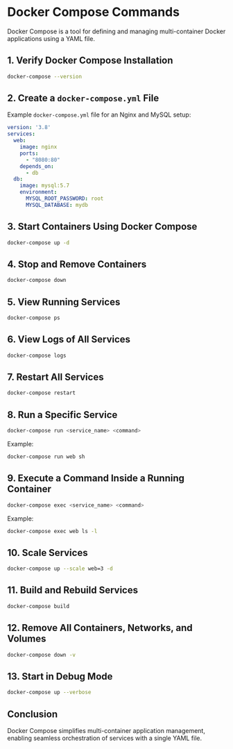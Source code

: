# Docker Compose Commands

Docker Compose is a tool for defining and managing multi-container Docker applications using a YAML file.

## 1. Verify Docker Compose Installation
```sh
docker-compose --version
```

## 2. Create a `docker-compose.yml` File
Example `docker-compose.yml` file for an Nginx and MySQL setup:
```yaml
version: '3.8'
services:
  web:
    image: nginx
    ports:
      - "8080:80"
    depends_on:
      - db
  db:
    image: mysql:5.7
    environment:
      MYSQL_ROOT_PASSWORD: root
      MYSQL_DATABASE: mydb
```

## 3. Start Containers Using Docker Compose
```sh
docker-compose up -d
```

## 4. Stop and Remove Containers
```sh
docker-compose down
```

## 5. View Running Services
```sh
docker-compose ps
```

## 6. View Logs of All Services
```sh
docker-compose logs
```

## 7. Restart All Services
```sh
docker-compose restart
```

## 8. Run a Specific Service
```sh
docker-compose run <service_name> <command>
```
Example:
```sh
docker-compose run web sh
```

## 9. Execute a Command Inside a Running Container
```sh
docker-compose exec <service_name> <command>
```
Example:
```sh
docker-compose exec web ls -l
```

## 10. Scale Services
```sh
docker-compose up --scale web=3 -d
```

## 11. Build and Rebuild Services
```sh
docker-compose build
```

## 12. Remove All Containers, Networks, and Volumes
```sh
docker-compose down -v
```

## 13. Start in Debug Mode
```sh
docker-compose up --verbose
```

## Conclusion
Docker Compose simplifies multi-container application management, enabling seamless orchestration of services with a single YAML file.
